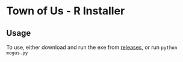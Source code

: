 # Town of Us - R Installer

## Usage

To use, either download and run the exe from [releases](https://github.com/skittles9823/TownOfUsInstaller/releases/latest), or run `python mogus.py`
